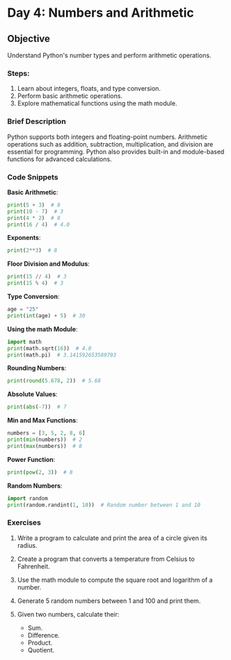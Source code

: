 # **Day 4: Numbers and Arithmetic**


## **Objective**

Understand Python's number types and perform arithmetic operations.


### **Steps**:

1. Learn about integers, floats, and type conversion.
2. Perform basic arithmetic operations.
3. Explore mathematical functions using the math module.


### **Brief Description**

Python supports both integers and floating-point numbers. Arithmetic operations such as addition, subtraction, multiplication, and division are essential for programming. Python also provides built-in and module-based functions for advanced calculations.


### **Code Snippets**

**Basic Arithmetic**:

```py
print(5 + 3)  # 8
print(10 - 7)  # 3
print(4 * 2)  # 8
print(16 / 4)  # 4.0
```

**Exponents**:

```py
print(2**3)  # 8
```

**Floor Division and Modulus**:

```py
print(15 // 4)  # 3
print(15 % 4)  # 3
```

**Type Conversion**:

```py
age = "25"
print(int(age) + 5)  # 30
```

**Using the math Module**:

```py
import math
print(math.sqrt(16))  # 4.0
print(math.pi)  # 3.141592653589793
```

**Rounding Numbers**:

```py
print(round(5.678, 2))  # 5.68
```

**Absolute Values**:

```py
print(abs(-7))  # 7
```

**Min and Max Functions**:

```py
numbers = [3, 5, 2, 8, 6]
print(min(numbers))  # 2
print(max(numbers))  # 8
```

**Power Function**:

```py
print(pow(2, 3))  # 8
```

**Random Numbers**:

```py
import random
print(random.randint(1, 10))  # Random number between 1 and 10
```

### **Exercises**

1. Write a program to calculate and print the area of a circle given its radius.

2. Create a program that converts a temperature from Celsius to Fahrenheit.

3. Use the math module to compute the square root and logarithm of a number.

4. Generate 5 random numbers between 1 and 100 and print them.

5. Given two numbers, calculate their:

      - Sum.
      - Difference.
      - Product.
      - Quotient.